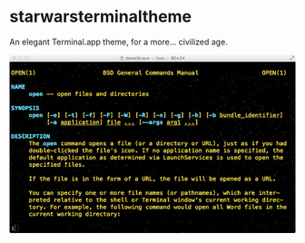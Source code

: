 starwarsterminaltheme
=====================

An elegant Terminal.app theme, for a more... civilized age.

![ScreenShot](https://github.com/danielbraun/starwarsterminaltheme/blob/master/screenshots/man_open.tiff?raw=true)
